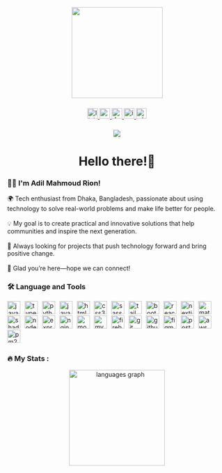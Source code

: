 <div align="center">
  <img height="209" src="https://media.giphy.com/media/Vf3ZKdillTMOOaOho0/giphy.gif" align="center" />
</div>

###

<div align="center">
  <a href="https://www.linkedin.com/in/adilrion/" target="_blank">
    <img src="https://img.shields.io/static/v1?message=LinkedIn&logo=linkedin&label=&color=0077B5&logoColor=white&labelColor=&style=flat" height="24" alt="linkedin logo"  />
  </a>
  <a href="adilmahmoudrion@gmail.com" target="_blank">
    <img src="https://img.shields.io/static/v1?message=Gmail&logo=gmail&label=&color=c71610&logoColor=white&labelColor=&style=flat" height="24" alt="gmail logo"  />
  </a>
  <a href="https://www.facebook.com/adilmahmoud.rion" target="_blank">
    <img src="https://img.shields.io/static/v1?message=Facebook&logo=facebook&label=&color=177F2&logoColor=white&labelColor=&style=flat" height="24" alt="facebook logo"  />
  </a>
  <a href="https://www.instagram.com/adilmahmoudrion/" target="_blank">
    <img src="https://img.shields.io/static/v1?message=Instagram&logo=instagram&label=&color=E4405F&logoColor=white&labelColor=&style=flat" height="24" alt="instagram logo"  />
  </a>
  <img src="https://img.shields.io/static/v1?message=Whatsapp&logo=whatsapp&label=&color=25D366&logoColor=white&labelColor=&style=flat" height="24" alt="whatsapp logo"  />
</div>

###

<div align="center">
  <img src="https://visitor-badge.laobi.icu/badge?page_id=adilrion.adilrion&"  />
</div>

<h1 align="center">Hello there!👋</h1>

<h3 align="left">👩‍💻 I'm Adil Mahmoud Rion!</h3>

<p align="left">
🌍 Tech enthusiast from Dhaka, Bangladesh, passionate about using technology to solve real-world problems and make life better for people.<br><br>
💡 My goal is to create practical and innovative solutions that help communities and inspire the next generation.<br><br>
🚀 Always looking for projects that push technology forward and bring positive change.<br><br>
🤝 Glad you’re here—hope we can connect!
</p>

<h3 align="left">🛠 Language and Tools</h3>

<div align="left">
  <!-- Programming Languages -->
  <img src="https://cdn.jsdelivr.net/gh/devicons/devicon/icons/javascript/javascript-original.svg" height="30" alt="javascript logo" />
  <img width="2" />
  <img src="https://skillicons.dev/icons?i=ts" height="30" alt="typescript logo" />
  <img width="2" />
  <img src="https://skillicons.dev/icons?i=python" height="30" alt="python logo" />
  <img width="2" />
  <img src="https://skillicons.dev/icons?i=java" height="30" alt="java logo" />
  <img width="2" />

  <!-- Front-End -->
  <img src="https://skillicons.dev/icons?i=html" height="30" alt="html5 logo" />
  <img width="2" />
  <img src="https://skillicons.dev/icons?i=css" height="30" alt="css3 logo" />
  <img width="2" />
  <img src="https://skillicons.dev/icons?i=sass" height="30" alt="sass logo" />
  <img width="2" />
  <img src="https://skillicons.dev/icons?i=tailwind" height="30" alt="tailwindcss logo" />
  <img width="2" />
  <img src="https://skillicons.dev/icons?i=bootstrap" height="30" alt="bootstrap logo" />
  <img width="2" />
  <img src="https://skillicons.dev/icons?i=react" height="30" alt="react logo" />
  <img width="2" />
  <img src="https://skillicons.dev/icons?i=nextjs" height="30" alt="nextjs logo" />
  <img width="2" />
  <img src="https://skillicons.dev/icons?i=materialui" height="30" alt="materialui logo" />
  <img width="2" />
  <img src="https://skillicons.dev/icons?i=shadcn" height="30" alt="shadcn logo" />
  <img width="2" />

  <!-- Back-End -->
  <img src="https://skillicons.dev/icons?i=nodejs" height="30" alt="nodejs logo" />
  <img width="2" />
  <img src="https://skillicons.dev/icons?i=express" height="30" alt="express logo" />
  <img width="2" />
  <img src="https://skillicons.dev/icons?i=nginx" height="30" alt="nginx logo" />
  <img width="2" />

  <!-- Database -->
  <img src="https://skillicons.dev/icons?i=mongodb" height="30" alt="mongodb logo" />
  <img width="2" />
  <img src="https://skillicons.dev/icons?i=mysql" height="30" alt="mysql logo" />
  <img width="2" />
  <img src="https://skillicons.dev/icons?i=firebase" height="30" alt="firebase logo" />
  <img width="2" />

  <!-- Tools -->
  <img src="https://skillicons.dev/icons?i=git" height="30" alt="git logo" />
  <img width="2" />
  <img src="https://skillicons.dev/icons?i=github" height="30" alt="github logo" />
  <img width="2" />
  <img src="https://skillicons.dev/icons?i=figma" height="30" alt="figma logo" />
  <img width="2" />
  <img src="https://skillicons.dev/icons?i=postman" height="30" alt="postman logo" />
  <img width="2" />
  <img src="https://skillicons.dev/icons?i=aws" height="30" alt="aws logo" />
  <img width="2" />
  <img src="https://skillicons.dev/icons?i=pm2" height="30" alt="pm2 logo" />
  <img width="2" />
</div>

<h3 align="left">🔥   My Stats :</h3>

<div align="center">
  <img src="https://github-readme-stats.vercel.app/api/top-langs?username=adilrion&locale=en&hide_title=false&layout=compact&card_width=320&langs_count=8&theme=github_dark&hide_border=false&order=2" height="220" alt="languages graph" /> <br>
<!--   <img src="https://streak-stats.demolab.com?user=adilrion&locale=en&mode=weekly&theme=github_dark&hide_border=false&border_radius=5&order=3" height="220" alt="streak graph" /> <br>
  <img src="https://github-readme-stats.vercel.app/api?username=adilrion&hide_title=false&hide_rank=false&show_icons=true&include_all_commits=true&count_private=true&disable_animations=false&theme=github_dark&locale=en&hide_border=false&order=1" height="250" alt="stats graph"  /> -->
</div>

<!-- 

// ## 🏆 GitHub Trophies
// !


// ###
-->




